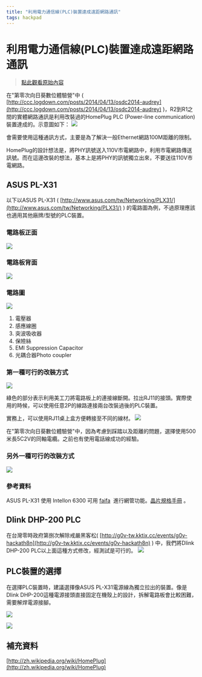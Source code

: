 ```yaml
---
title: "利用電力通信線(PLC)裝置達成遠距網路通訊"
tags: hackpad
---
```


# 利用電力通信線(PLC)裝置達成遠距網路通訊

> [點此觀看原始內容](https://g0v.hackpad.tw/RiKBaC4XT4Q)


在"第零次向日葵數位體驗營"中 ( [http://ccc.logdown.com/posts/2014/04/13/osdc2014-audrey](http://ccc.logdown.com/posts/2014/04/13/osdc2014-audrey) )，R2到R1之間的實體網路通訊是利用改裝過的HomePlug PLC (Power-line communication)裝置達成的。示意圖如下：
![](https://g0vhackmd.blob.core.windows.net/g0v-hackmd-images/upload_544c3f7d67f3a99da50dee66fc99c421)

會需要使用這種通訊方式，主要是為了解決一般Ethernet網路100M距離的限制。

HomePlug的設計想法是，將PHY訊號送入110V市電網路中，利用市電網路傳送訊號。而在這邊改裝的想法，基本上是將PHY的訊號獨立出來，不要送往110V市電網路。

## ASUS PL-X31

以下以ASUS PL-X31 ( [http://www.asus.com/tw/Networking/PLX31/](http://www.asus.com/tw/Networking/PLX31/) ) 的電路圖為例，不過原理應該也適用其他廠牌/型號的PLC裝置。

### 電路板正面

![](https://g0vhackmd.blob.core.windows.net/g0v-hackmd-images/upload_637c0ec1679f329b522677448f5d26d7)

### 電路板背面

![](https://g0vhackmd.blob.core.windows.net/g0v-hackmd-images/upload_24347776f19df4e6bc17416e2724c5fb)

### 電路圖

![](https://g0vhackmd.blob.core.windows.net/g0v-hackmd-images/upload_04322c78670c9f9b81d85e344131162d)
1.  電壓器
2.  感應線圈
3.  突波吸收器
4.  保險絲
5.  EMI Suppression Capacitor
6.  光耦合器Photo coupler

### 第一種可行的改裝方式

![](https://g0vhackmd.blob.core.windows.net/g0v-hackmd-images/upload_38cd1352700f7585dbc48d05c658b919)

綠色的部分表示利用美工刀將電路板上的連接線斷開。拉出RJ11的接頭。實際使用的時候，可以使用任意2P的線路連接兩台改裝過後的PLC裝置。

實務上，可以使用RJ11桌上盒方便轉接至不同的線材。
![](https://g0vhackmd.blob.core.windows.net/g0v-hackmd-images/upload_2b44d7f9f85dabd9b3a3a515e7e34f29)

在"第零次向日葵數位體驗營"中，因為考慮到踩踏以及距離的問題，選擇使用500米長5C2V的同軸電纜。之前也有使用電話線成功的經驗。

### 另外一種可行的改裝方式

![](https://g0vhackmd.blob.core.windows.net/g0v-hackmd-images/upload_7c406af6cba2da41c4a769ef828a97b8)

### 參考資料


ASUS PL-X31 使用 Intellon 6300 可用 [faifa](https://github.com/ffainelli/faifa)  進行網管功能。[晶片規格手冊](http://bit.ly/1kREDMa) 。

## Dlink DHP-200 PLC

在台灣零時政府第捌次解除戒嚴黑客松( [http://g0v-tw.kktix.cc/events/g0v-hackath8n](http://g0v-tw.kktix.cc/events/g0v-hackath8n)  ) 中，我們將Dlink DHP-200 PLC以上面這種方式修改，經測試是可行的。
![](https://g0vhackmd.blob.core.windows.net/g0v-hackmd-images/upload_72b6e6d4d08ed538b775b840fa13b519)

## PLC裝置的選擇


在選擇PLC裝置時，建議選擇像ASUS PL-X31電源線為獨立拉出的裝置。像是Dlink DHP-200這種電源接頭直接固定在機殼上的設計，拆解電路板會比較困難，需要解焊電源接腳。

![](https://g0vhackmd.blob.core.windows.net/g0v-hackmd-images/upload_25a6bdcb0cef49914a4ba17d55915733)

![](https://g0vhackmd.blob.core.windows.net/g0v-hackmd-images/upload_3c8cc5a06061b32bba40c47c531aa900)

## 補充資料


[http://zh.wikipedia.org/wiki/HomePlug](http://zh.wikipedia.org/wiki/HomePlug)





